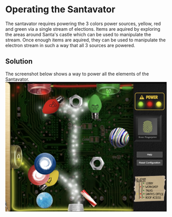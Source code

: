 # Operating the Santavator
The santavator requires powering the 3 colors power sources, yellow, red and green via a single stream of elections. Items are aquired by exploring the areas around Santa's castle which can be used to manipulate the stream. Once enough items are aquired, they can be used to manipulate the electron stream in such a way that all 3 sources are powered.
## Solution
The screenshot below shows a way to power all the elements of the Santavator.
![Power](img/power.png)